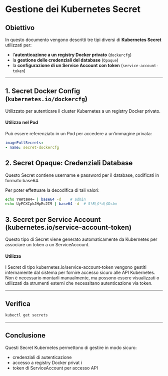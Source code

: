 # Gestione dei Kubernetes Secret

## Obiettivo

In questo documento vengono descritti tre tipi diversi di **Kubernetes Secret** utilizzati per:
- l’**autenticazione a un registry Docker privato** (`dockercfg`)
- la **gestione delle credenziali del database** (`Opaque`)
- la **configurazione di un Service Account con token** (`service-account-token`)

---

## 1. Secret Docker Config (`kubernetes.io/dockercfg`)

Utilizzato per autenticare il cluster Kubernetes a un registry Docker privato.

#### Utilizzo nel Pod

Può essere referenziato in un Pod per accedere a un'immagine privata:
  ```yaml
  imagePullSecrets:
  - name: secret-dockercfg
  ```
## 2. Secret Opaque: Credenziali Database

Questo Secret contiene username e password per il database, codificati in formato base64.

Per poter effettuare la decodifica di tali valori:

  ```bash
  echo YWRtaW4= | base64 -d    # admin
  echo UyFCXCpkJHpEc2I9 | base64 -d  # S!B\$*d\$Dsb=
  ```

## 3. Secret per Service Account (kubernetes.io/service-account-token)

Questo tipo di Secret viene generato automaticamente da Kubernetes per associare un token a un ServiceAccount.

#### Utilizzo

I Secret di tipo kubernetes.io/service-account-token vengono gestiti internamente dal sistema per fornire accesso sicuro alle API Kubernetes. Non è necessario montarli manualmente, ma possono essere visualizzati o utilizzati da strumenti esterni che necessitano autenticazione via token.

---

## Verifica

```bash
kubectl get secrets
```

---

## Conclusione

Questi Secret Kubernetes permettono di gestire in modo sicuro:
- credenziali di autenticazione
- accesso a registry Docker privat i
- token di ServiceAccount per accesso API